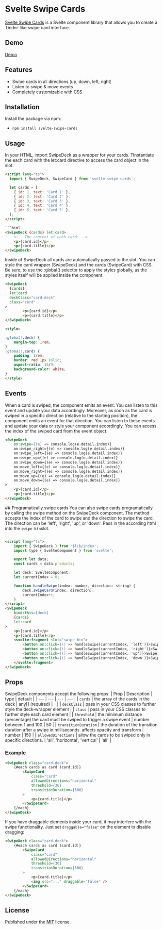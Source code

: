 # Svelte Swipe Cards
[Svelte Swipe Cards](https://github.com/remoflury/svelte-swipe-cards) is a Svelte component library that allows you to create a Tinder-like swipe card interface. 

## Demo
[Demo](https://svelte.dev/repl/ecba44b882604daaad887605569b4085)

## Features
* Swipe cards in all directions (up, down, left, right)
* Listen to swipe & move events
* Completely customizable with CSS

## Installation
Install the package via npm:
* `npm install svelte-swipe-cards`


## Usage
In your HTML, import SwipeDeck as a wrapper for your cards. TInstantiate the each card with the let:card directive to access the card object in the slot.

```html
<script lang="ts">
  import { SwipeDeck, SwipeCard } from 'svelte-swipe-cards';

  let cards = [
    { id: 1, text: 'Card 1' },
    { id: 2, text: 'Card 2' },
    { id: 3, text: 'Card 3' },
    { id: 4, text: 'Card 4' },
    { id: 5, text: 'Card 5' },
  ];
</script>

```html
<SwipeDeck {cards} let:card>
	<!-- The content of each card: -->
	<p>{card.id}</p>
	<p>{card.title}</p>
</SwipeDeck>
```

Inside of SwipeDeck all cards are automatically passed to the slot. You can style the card wrapper (SwipeDeck) and the cards (SwipeCard) with CSS. Be sure, to use the :global() selector to apply the styles globally, as the styles itself will be applied inside the component.

```html
<SwipeDeck 
  {cards} 
  let:card
  deckClass="card-deck"
  class="card"
>
		<p>{card.id}</p>
		<p>{card.title}</p>
</SwipeDeck>

<style>

:global(.deck) {
	margin-top: 1rem;
}
:global(.card) {
	padding: 1rem;
	border: red 1px solid;
	aspect-ratio: 16/9;
	background-color: white;
}
</style>
```

## Events
When a card is swiped, the component emits an event. You can listen to this event and update your data accordingly. 
Moreover, as soon as the card is swiped in a specific direction (relative to the starting position), the component emits an event for that direction. You can listen to these events and update your data or style your component accordingly. You can access the index of the swiped card from the event object.

```html
<SwipeDeck
	on:swipe={(e) => console.log(e.detail.index)}
	on:swipe_right={(e) => console.log(e.detail.index)}
	on:swipe_left={(e) => console.log(e.detail.index)}
	on:swipe_up={(e) => console.log(e.detail.index)}
	on:swipe_down={(e) => console.log(e.detail.index)}
	on:move_left={(e) => console.log(e.detail.index)}
	on:move_right={(e) => console.log(e.detail.index)}
	on:move_up={(e) => console.log(e.detail.index)}
	on:move_down={(e) => console.log(e.detail.index)}
>
	<p>{card.id}</p>
	<p>{card.title}</p>
</SwipeDeck>
```

## Programatically swipe cards
You can also swipe cards programatically by calling the swipe method on the SwipeDeck component. The method accepts the index of the card to swipe and the direction to swipe the card. The direction can be 'left', 'right', 'up', or 'down'. Pass in the according html into the ```swipe-btn```slot.

```html

<script lang="ts">
	import { SwipeDeck } from '$lib/index';
	import type { SvelteComponent } from 'svelte';

	export let data;
	const cards = data.products;

	let deck: SvelteComponent;
	let currentIndex = 0;

	function handleSwipe(index: number, direction: string) {
		deck.swipeCard(index, direction);
		currentIndex++;
	}
</script>
<SwipeDeck
	bind:this={deck}
	{cards}
	let:card
>
	<p>{card.id}</p>
	<p>{card.title}</p>
	<svelte:fragment slot="swipe-btn">
		<button on:click={() => handleSwipe(currentIndex, 'left')}>Swipe Left</button>
		<button on:click={() => handleSwipe(currentIndex, 'right')}>Swipe Right</button>
		<button on:click={() => handleSwipe(currentIndex, 'up')}>Swipe Up</button>
		<button on:click={() => handleSwipe(currentIndex, 'down')}>Swipe Down</button>
	</svelte:fragment>
</SwipeDeck>
```

## Props
SwipeDeck components accept the following props:
| Prop | Description | type | default |
| --- | --- | --- | --- |
| `cards` | the array of the cards in the deck | any[] (required) | - |
| `deckClass` | pass in your CSS classes to further style the deck-wrapper element |
| `class` | pass in your CSS classes to further style each card element |
| `threshold` | the minimum distance (percentage) the card must be swiped to trigger a swipe event | number between 1 and 100 | 50 |
| `transitionDuration` | the duration of the transition duration after a swipe in milliseconds. affects opacity and transform | number | 150 |
| `allowedDirections` | allow the cards to be swiped only in specific directions. | 'all', 'horizontal', 'vertical' | 'all' |


### Example
```html
<SwipeDeck class="card-deck">
	{#each cards as card (card.id)}
		<SwipeCard
			class="card"
			allowedDirections="horizontal"
			threshold={30}
			transitionDuration={500}
		>
			<p>{card.title}</p>
		</SwipeCard>
	{/each}
</SwipeDeck>
```

If you have draggable elements inside your card, it may interfere with the swipe functionality. Just set `draggable="false"` on the element to disable dragging:

```html
<SwipeDeck class="card-deck">
	{#each cards as card (card.id)}
		<SwipeCard
			class="card"
			allowedDirections="horizontal"
			threshold={30}
			transitionDuration={500}
		>
			<p>{card.title}</p>
			<img src="..." draggable="false" />
		</SwipeCard>
	{/each}
</SwipeDeck>
```
## License
Published under the [MIT](https://github.com/remoflury/svelte-swipe-cards/blob/main/LICENSE.md) license.